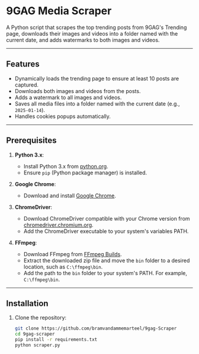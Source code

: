# 9GAG Media Scraper

A Python script that scrapes the top trending posts from 9GAG's Trending page, downloads their images and videos into a folder named with the current date, and adds watermarks to both images and videos.

---

## Features

- Dynamically loads the trending page to ensure at least 10 posts are captured.
- Downloads both images and videos from the posts.
- Adds a watermark to all images and videos.
- Saves all media files into a folder named with the current date (e.g., `2025-01-14`).
- Handles cookies popups automatically.

---

## Prerequisites

1. **Python 3.x**:

   - Install Python 3.x from [python.org](https://www.python.org/downloads/).
   - Ensure `pip` (Python package manager) is installed.

2. **Google Chrome**:

   - Download and install [Google Chrome](https://www.google.com/chrome/).

3. **ChromeDriver**:

   - Download ChromeDriver compatible with your Chrome version from [chromedriver.chromium.org](https://chromedriver.chromium.org/downloads).
   - Add the ChromeDriver executable to your system's variables PATH.

4. **FFmpeg**:
   - Download FFmpeg from [FFmpeg Builds](https://www.gyan.dev/ffmpeg/builds/).
   - Extract the downloaded zip file and move the `bin` folder to a desired location, such as `C:\ffmpeg\bin`.
   - Add the path to the `bin` folder to your system's PATH. For example, `C:\ffmpeg\bin`.

---

## Installation

1. Clone the repository:

   ```bash
   git clone https://github.com/bramvandammemarteel/9gag-Scraper
   cd 9gag-scraper
   pip install -r requirements.txt
   python scraper.py
   ```

